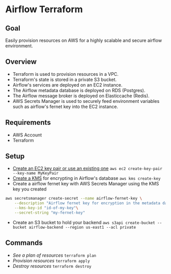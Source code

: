 # Airflow Terraform

## Goal

Easily provision resources on AWS for a highly scalable and secure airflow environment.

## Overview

- Terraform is used to provision resources in a VPC.
- Terraform's state is stored in a private S3 bucket.
- Airflow's services are deployed on an EC2 instance.
- The Airflow metadata database is deployed on RDS (Postgres).
- The Airflow message broker is deployed on Elasticcache (Redis).
- AWS Secrets Manager is used to securely feed environment variables such as airflow's fernet key into the EC2 instance.

## Requirements

- AWS Account
- Terraform

## Setup

- [Create an EC2 key pair or use an existing one](https://docs.aws.amazon.com/cli/latest/reference/ec2/create-key-pair.html)
  `aws ec2 create-key-pair --key-name MyKeyPair`
- [Create a KMS](https://docs.aws.amazon.com/cli/latest/reference/kms/create-key.html) for encrypting in Airflow's database
  `aws kms create-key`
- Create a airflow fernet key with AWS Secrets Manager using the KMS key you created

```bash
aws secretsmanager create-secret --name airflow-fernet-key \
    --description "Airflow fernet key for encryption in the metadata database" \
    --kms-key-id "id-of-my-key"\
    --secret-string "my-fernet-key"
```

- Create an S3 bucket to hold your backend
  `aws s3api create-bucket --bucket airflow-backend --region us-east1 --acl private`

## Commands

- _See a plan of resources_ `terraform plan`
- _Provision resources_ `terraform apply`
- _Destroy resources_ `terraform destroy`
